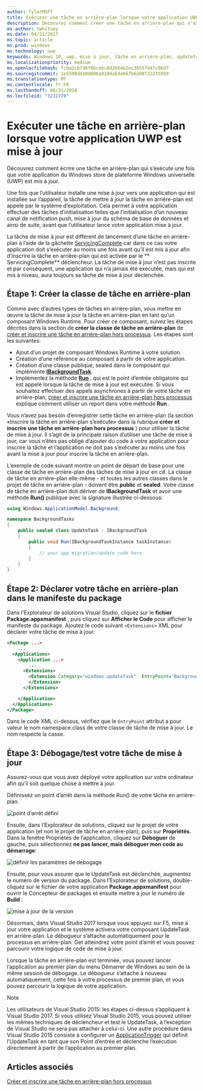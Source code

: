 ```yaml
---
author: TylerMSFT
title: Exécuter une tâche en arrière-plan lorsque votre application UWP est mise à jour
description: Découvrez comment créer une tâche en arrière-plan qui s’exécute lorsque votre application du Windows Store de la plateforme Windows universelle (UWP) est mise à jour.
ms.author: twhitney
ms.date: 04/21/2017
ms.topic: article
ms.prod: windows
ms.technology: uwp
keywords: Windows 10, uwp, mise à jour, tâche en arrière-plan, updatetask, tâche en arrière-plan
ms.localizationpriority: medium
ms.openlocfilehash: fcba2cb736f86cebc6d2664e2ec3b557d47c86d7
ms.sourcegitcommit: 1e5590dd10d606a910da6deb67b6a98f33235959
ms.translationtype: MT
ms.contentlocale: fr-FR
ms.lasthandoff: 08/31/2018
ms.locfileid: "3231770"
---
```

# <a name="run-a-background-task-when-your-uwp-app-is-updated"></a>Exécuter une tâche en arrière-plan lorsque votre application UWP est mise à jour

Découvrez comment écrire une tâche en arrière-plan qui s’exécute une fois que votre application du Windows store de plateforme Windows universelle (UWP) est mis à jour.

Une fois que l’utilisateur installe une mise à jour vers une application qui est installée sur l’appareil, la tâche de mettre à jour la tâche en arrière-plan est appelé par le système d’exploitation. Cela permet à votre application effectuer des tâches d’initialisation telles que l’initialisation d’un nouveau canal de notification push, mise à jour du schéma de base de données et ainsi de suite, avant que l’utilisateur lance votre application mise à jour.

La tâche de mise à jour est différent de lancement d’une tâche en arrière-plan à l’aide de la gâchette [ServicingComplete](https://docs.microsoft.com/uwp/api/Windows.ApplicationModel.Background.SystemTriggerType) car dans ce cas votre application doit s’exécuter au moins une fois avant qu’il est mis à jour afin d’inscrire la tâche en arrière-plan qui est activée par le ** ServicingComplete** déclencheur.  La tâche de mise à jour n’est pas inscrite et par conséquent, une application qui n’a jamais été exécutée, mais qui est mis à niveau, aura toujours sa tâche de mise à jour déclenchée.

## <a name="step-1-create-the-background-task-class"></a>Étape 1: Créer la classe de tâche en arrière-plan

Comme avec d’autres types de tâches en arrière-plan, vous mettre en œuvre la tâche de mise à jour la tâche en arrière-plan en tant qu’un composant Windows Runtime. Pour créer ce composant, suivez les étapes décrites dans la section de **créer la classe de tâche en arrière-plan** de [créer et inscrire une tâche en arrière-plan hors processus](https://docs.microsoft.com/windows/uwp/launch-resume/create-and-register-a-background-task). Les étapes sont les suivantes:

- Ajout d’un projet de composant Windows Runtime à votre solution.
- Création d’une référence au composant à partir de votre application.
- Création d’une classe publique, sealed dans le composant qui implémente [**IBackgroundTask**](https://msdn.microsoft.com/library/windows/apps/br224794).
- Implémentez la méthode [**Run**](https://msdn.microsoft.com/library/windows/apps/br224811) , qui est le point d’entrée obligatoire qui est appelé lorsque la tâche de mise à jour est exécutée. Si vous souhaitez effectuer des appels asynchrones à partir de votre tâche en arrière-plan, [créer et inscrire une tâche en arrière-plan hors processus](https://docs.microsoft.com/windows/uwp/launch-resume/create-and-register-a-background-task) explique comment utiliser un report dans votre méthode **Run** .

Vous n’avez pas besoin d’enregistrer cette tâche en arrière-plan (la section «Inscrire la tâche en arrière-plan s’exécute» dans la rubrique **créer et inscrire une tâche en arrière-plan hors processus** ) pour utiliser la tâche de mise à jour. Il s’agit de la principale raison d’utiliser une tâche de mise à jour, car vous n’êtes pas obligé d’ajouter du code à votre application pour inscrire la tâche et l’application ne doit pas s’exécuter au moins une fois avant la mise à jour pour inscrire la tâche en arrière-plan.

L’exemple de code suivant montre un point de départ de base pour une classe de tâche en arrière-plan des tâches de mise à jour en c#. La classe de tâche en arrière-plan elle-même - et toutes les autres classes dans le projet de tâche en arrière-plan - doivent être **public** et **sealed**. Votre classe de tâche en arrière-plan doit dériver de **IBackgroundTask** et avoir une méthode **Run()** publique avec la signature illustrée ci-dessous:

```cs
using Windows.ApplicationModel.Background;

namespace BackgroundTasks
{
    public sealed class UpdateTask : IBackgroundTask
    {
        public void Run(IBackgroundTaskInstance taskInstance)
        {
            // your app migration/update code here
        }
    }
}
```

## <a name="step-2-declare-your-background-task-in-the-package-manifest"></a>Étape 2: Déclarer votre tâche en arrière-plan dans le manifeste du package

Dans l’Explorateur de solutions Visual Studio, cliquez sur le **fichier Package.appxmanifest** , puis cliquez sur **Afficher le Code** pour afficher le manifeste du package. Ajoutez le code suivant `<Extensions>` XML pour déclarer votre tâche de mise à jour:

```XML
<Package ...>
    ...
  <Applications>  
    <Application ...>  
        ...
      <Extensions>  
        <Extension Category="windows.updateTask"  EntryPoint="BackgroundTasks.UpdateTask">  
        </Extension>  
      </Extensions>

    </Application>  
  </Applications>  
</Package>
```

Dans le code XML ci-dessus, vérifiez que le `EntryPoint` attribut a pour valeur le nom namespace.class de votre classe de tâche de mise à jour. Le nom respecte la casse.

## <a name="step-3-debugtest-your-update-task"></a>Étape 3: Débogage/test votre tâche de mise à jour

Assurez-vous que vous avez déployé votre application sur votre ordinateur afin qu’il soit quelque chose à mettre à jour.

Définissez un point d’arrêt dans la méthode Run() de votre tâche en arrière-plan.

![point d’arrêt défini](images/run-func-breakpoint.png)

Ensuite, dans l’Explorateur de solutions, cliquez sur le projet de votre application (et non le projet de tâche en arrière-plan), puis sur **Propriétés**. Dans la fenêtre Propriétés de l’application, cliquez sur **Déboguer** de gauche, puis sélectionnez **ne pas lancer, mais déboguer mon code au démarrage**:

![définir les paramètres de débogage](images/do-not-launch-but-debug.png)

Ensuite, pour vous assurer que le UpdateTask est déclenchée, augmentez le numéro de version du package. Dans l’Explorateur de solutions, double-cliquez sur le fichier de votre application **Package.appxmanifest** pour ouvrir le Concepteur de packages et ensuite mettre à jour le numéro de **Build** :

![mise à jour de la version](images/bump-version.png)

Désormais, dans Visual Studio 2017 lorsque vous appuyez sur F5, mise à jour votre application et le système activera votre composant UpdateTask en arrière-plan. Le débogueur s’attache automatiquement pour le processus en arrière-plan. Get atteindrez votre point d’arrêt et vous pouvez parcourir votre logique de code de mise à jour.

Lorsque la tâche en arrière-plan est terminée, vous pouvez lancer l’application au premier plan du menu Démarrer de Windows au sein de la même session de débogage. Le débogueur s’attache à nouveau automatiquement, cette fois à votre processus de premier plan, et vous pouvez parcourir la logique de votre application.

> [!NOTE]
> Les utilisateurs de Visual Studio 2015: les étapes ci-dessus s’appliquent à Visual Studio 2017. Si vous utilisez Visual Studio 2015, vous pouvez utiliser les mêmes techniques de déclencheur et test le UpdateTask, à l’exception de Visual Studio ne sera pas attacher à celui-ci. Une autre procédure dans Visual Studio 2015 consiste à configurer un [ApplicationTrigger](https://docs.microsoft.com/windows/uwp/launch-resume/trigger-background-task-from-app) qui définit l’UpdateTask en tant que son Point d’entrée et déclenche l’exécution directement à partir de l’application au premier plan.

## <a name="see-also"></a>Articles associés

[Créer et inscrire une tâche en arrière-plan hors processus](https://docs.microsoft.com/windows/uwp/launch-resume/create-and-register-a-background-task)
